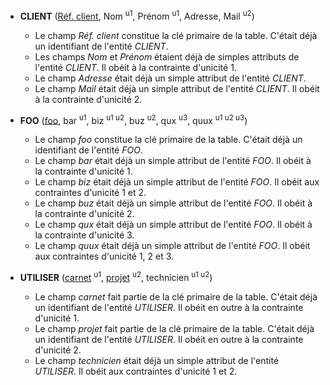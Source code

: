<!-- Generated by Mocodo 4.0.0 -->

- **CLIENT** (<ins>Réf. client</ins>, Nom <sup>u1</sup>, Prénom <sup>u1</sup>, Adresse, Mail <sup>u2</sup>)
  - Le champ _Réf. client_ constitue la clé primaire de la table. C'était déjà un identifiant de l'entité _CLIENT_.
  - Les champs _Nom_ et _Prénom_ étaient déjà de simples attributs de l'entité _CLIENT_. Il obéit à la contrainte d'unicité 1.
  - Le champ _Adresse_ était déjà un simple attribut de l'entité _CLIENT_.
  - Le champ _Mail_ était déjà un simple attribut de l'entité _CLIENT_. Il obéit à la contrainte d'unicité 2.

- **FOO** (<ins>foo</ins>, bar <sup>u1</sup>, biz <sup>u1 u2</sup>, buz <sup>u2</sup>, qux <sup>u3</sup>, quux <sup>u1 u2 u3</sup>)
  - Le champ _foo_ constitue la clé primaire de la table. C'était déjà un identifiant de l'entité _FOO_.
  - Le champ _bar_ était déjà un simple attribut de l'entité _FOO_. Il obéit à la contrainte d'unicité 1.
  - Le champ _biz_ était déjà un simple attribut de l'entité _FOO_. Il obéit aux contraintes d'unicité 1 et 2.
  - Le champ _buz_ était déjà un simple attribut de l'entité _FOO_. Il obéit à la contrainte d'unicité 2.
  - Le champ _qux_ était déjà un simple attribut de l'entité _FOO_. Il obéit à la contrainte d'unicité 3.
  - Le champ _quux_ était déjà un simple attribut de l'entité _FOO_. Il obéit aux contraintes d'unicité 1, 2 et 3.

- **UTILISER** (<ins>carnet</ins> <sup>u1</sup>, <ins>projet</ins> <sup>u2</sup>, technicien <sup>u1 u2</sup>)
  - Le champ _carnet_ fait partie de la clé primaire de la table. C'était déjà un identifiant de l'entité _UTILISER_. Il obéit en outre à la contrainte d'unicité 1.
  - Le champ _projet_ fait partie de la clé primaire de la table. C'était déjà un identifiant de l'entité _UTILISER_. Il obéit en outre à la contrainte d'unicité 2.
  - Le champ _technicien_ était déjà un simple attribut de l'entité _UTILISER_. Il obéit aux contraintes d'unicité 1 et 2.
